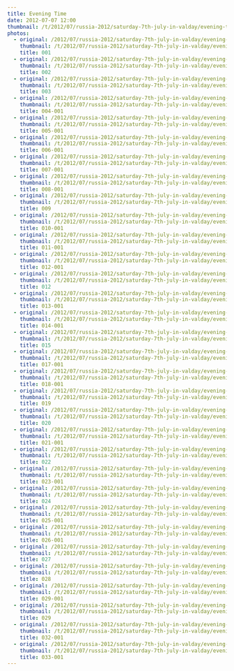```yaml
---
title: Evening Time
date: 2012-07-07 12:00
thumbnail: /t/2012/07/russia-2012/saturday-7th-july-in-valday/evening-time/001.jpg
photos:
  - original: /2012/07/russia-2012/saturday-7th-july-in-valday/evening-time/001.jpg
    thumbnail: /t/2012/07/russia-2012/saturday-7th-july-in-valday/evening-time/001.jpg
    title: 001
  - original: /2012/07/russia-2012/saturday-7th-july-in-valday/evening-time/002.jpg
    thumbnail: /t/2012/07/russia-2012/saturday-7th-july-in-valday/evening-time/002.jpg
    title: 002
  - original: /2012/07/russia-2012/saturday-7th-july-in-valday/evening-time/003.jpg
    thumbnail: /t/2012/07/russia-2012/saturday-7th-july-in-valday/evening-time/003.jpg
    title: 003
  - original: /2012/07/russia-2012/saturday-7th-july-in-valday/evening-time/004-001.jpg
    thumbnail: /t/2012/07/russia-2012/saturday-7th-july-in-valday/evening-time/004-001.jpg
    title: 004-001
  - original: /2012/07/russia-2012/saturday-7th-july-in-valday/evening-time/005-001.jpg
    thumbnail: /t/2012/07/russia-2012/saturday-7th-july-in-valday/evening-time/005-001.jpg
    title: 005-001
  - original: /2012/07/russia-2012/saturday-7th-july-in-valday/evening-time/006-001.jpg
    thumbnail: /t/2012/07/russia-2012/saturday-7th-july-in-valday/evening-time/006-001.jpg
    title: 006-001
  - original: /2012/07/russia-2012/saturday-7th-july-in-valday/evening-time/007-001.jpg
    thumbnail: /t/2012/07/russia-2012/saturday-7th-july-in-valday/evening-time/007-001.jpg
    title: 007-001
  - original: /2012/07/russia-2012/saturday-7th-july-in-valday/evening-time/008-001.jpg
    thumbnail: /t/2012/07/russia-2012/saturday-7th-july-in-valday/evening-time/008-001.jpg
    title: 008-001
  - original: /2012/07/russia-2012/saturday-7th-july-in-valday/evening-time/009.jpg
    thumbnail: /t/2012/07/russia-2012/saturday-7th-july-in-valday/evening-time/009.jpg
    title: 009
  - original: /2012/07/russia-2012/saturday-7th-july-in-valday/evening-time/010-001.jpg
    thumbnail: /t/2012/07/russia-2012/saturday-7th-july-in-valday/evening-time/010-001.jpg
    title: 010-001
  - original: /2012/07/russia-2012/saturday-7th-july-in-valday/evening-time/011-001.jpg
    thumbnail: /t/2012/07/russia-2012/saturday-7th-july-in-valday/evening-time/011-001.jpg
    title: 011-001
  - original: /2012/07/russia-2012/saturday-7th-july-in-valday/evening-time/012-001.jpg
    thumbnail: /t/2012/07/russia-2012/saturday-7th-july-in-valday/evening-time/012-001.jpg
    title: 012-001
  - original: /2012/07/russia-2012/saturday-7th-july-in-valday/evening-time/012.jpg
    thumbnail: /t/2012/07/russia-2012/saturday-7th-july-in-valday/evening-time/012.jpg
    title: 012
  - original: /2012/07/russia-2012/saturday-7th-july-in-valday/evening-time/013-001.jpg
    thumbnail: /t/2012/07/russia-2012/saturday-7th-july-in-valday/evening-time/013-001.jpg
    title: 013-001
  - original: /2012/07/russia-2012/saturday-7th-july-in-valday/evening-time/014-001.jpg
    thumbnail: /t/2012/07/russia-2012/saturday-7th-july-in-valday/evening-time/014-001.jpg
    title: 014-001
  - original: /2012/07/russia-2012/saturday-7th-july-in-valday/evening-time/015.jpg
    thumbnail: /t/2012/07/russia-2012/saturday-7th-july-in-valday/evening-time/015.jpg
    title: 015
  - original: /2012/07/russia-2012/saturday-7th-july-in-valday/evening-time/017-001.jpg
    thumbnail: /t/2012/07/russia-2012/saturday-7th-july-in-valday/evening-time/017-001.jpg
    title: 017-001
  - original: /2012/07/russia-2012/saturday-7th-july-in-valday/evening-time/018-001.jpg
    thumbnail: /t/2012/07/russia-2012/saturday-7th-july-in-valday/evening-time/018-001.jpg
    title: 018-001
  - original: /2012/07/russia-2012/saturday-7th-july-in-valday/evening-time/019.jpg
    thumbnail: /t/2012/07/russia-2012/saturday-7th-july-in-valday/evening-time/019.jpg
    title: 019
  - original: /2012/07/russia-2012/saturday-7th-july-in-valday/evening-time/020.jpg
    thumbnail: /t/2012/07/russia-2012/saturday-7th-july-in-valday/evening-time/020.jpg
    title: 020
  - original: /2012/07/russia-2012/saturday-7th-july-in-valday/evening-time/021-001.jpg
    thumbnail: /t/2012/07/russia-2012/saturday-7th-july-in-valday/evening-time/021-001.jpg
    title: 021-001
  - original: /2012/07/russia-2012/saturday-7th-july-in-valday/evening-time/022.jpg
    thumbnail: /t/2012/07/russia-2012/saturday-7th-july-in-valday/evening-time/022.jpg
    title: 022
  - original: /2012/07/russia-2012/saturday-7th-july-in-valday/evening-time/023-001.jpg
    thumbnail: /t/2012/07/russia-2012/saturday-7th-july-in-valday/evening-time/023-001.jpg
    title: 023-001
  - original: /2012/07/russia-2012/saturday-7th-july-in-valday/evening-time/024.jpg
    thumbnail: /t/2012/07/russia-2012/saturday-7th-july-in-valday/evening-time/024.jpg
    title: 024
  - original: /2012/07/russia-2012/saturday-7th-july-in-valday/evening-time/025-001.jpg
    thumbnail: /t/2012/07/russia-2012/saturday-7th-july-in-valday/evening-time/025-001.jpg
    title: 025-001
  - original: /2012/07/russia-2012/saturday-7th-july-in-valday/evening-time/026-001.jpg
    thumbnail: /t/2012/07/russia-2012/saturday-7th-july-in-valday/evening-time/026-001.jpg
    title: 026-001
  - original: /2012/07/russia-2012/saturday-7th-july-in-valday/evening-time/027.jpg
    thumbnail: /t/2012/07/russia-2012/saturday-7th-july-in-valday/evening-time/027.jpg
    title: 027
  - original: /2012/07/russia-2012/saturday-7th-july-in-valday/evening-time/028.jpg
    thumbnail: /t/2012/07/russia-2012/saturday-7th-july-in-valday/evening-time/028.jpg
    title: 028
  - original: /2012/07/russia-2012/saturday-7th-july-in-valday/evening-time/029-001.jpg
    thumbnail: /t/2012/07/russia-2012/saturday-7th-july-in-valday/evening-time/029-001.jpg
    title: 029-001
  - original: /2012/07/russia-2012/saturday-7th-july-in-valday/evening-time/029.jpg
    thumbnail: /t/2012/07/russia-2012/saturday-7th-july-in-valday/evening-time/029.jpg
    title: 029
  - original: /2012/07/russia-2012/saturday-7th-july-in-valday/evening-time/032-001.jpg
    thumbnail: /t/2012/07/russia-2012/saturday-7th-july-in-valday/evening-time/032-001.jpg
    title: 032-001
  - original: /2012/07/russia-2012/saturday-7th-july-in-valday/evening-time/033-001.jpg
    thumbnail: /t/2012/07/russia-2012/saturday-7th-july-in-valday/evening-time/033-001.jpg
    title: 033-001
---
```

